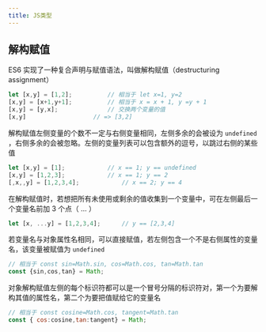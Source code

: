 ```yaml
---
title: JS类型
---
```



## 解构赋值

ES6 实现了一种复合声明与赋值语法，叫做解构赋值（destructuring assignment）

```js
let [x,y] = [1,2];			// 相当于 let x=1, y=2
[x,y] = [x+1,y+1];			// 相当于 x = x + 1, y =y + 1
[x,y] = [y,x];				// 交换两个变量的值
[x,y]					// => [3,2]
```

解构赋值左侧变量的个数不一定与右侧变量相同，左侧多余的会被设为 `undefined` ，右侧多余的会被忽略。左侧的变量列表可以包含额外的逗号，以跳过右侧的某些值

```js
let [x,y] = [1];			// x == 1; y == undefined
[x,y] = [1,2,3];			// x == 1; y == 2
[,x,,y] = [1,2,3,4];			// x == 2; y == 4
```

在解构赋值时，若想把所有未使用或剩余的值收集到一个变量中，可在左侧最后一个变量名前加 3 个点（ ... ）

```js
let [x, ...y] = [1,2,3,4];		// y == [2,3,4]
```

若变量名与对象属性名相同，可以直接赋值，若左侧包含一个不是右侧属性的变量名，该变量被赋值为 `undefined`

```js
// 相当于 const sin=Math.sin, cos=Math.cos, tan=Math.tan
const {sin,cos,tan} = Math;
```

对象解构赋值左侧的每个标识符都可以是一个冒号分隔的标识符对，第一个为要解构其值的属性名，第二个为要把值赋给它的变量名

```js
// 相当于 const cosine=Math.cos, tangent=Math.tan
const { cos:cosine,tan:tangent} = Math;
```


